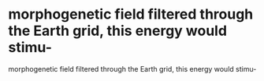 # morphogenetic field filtered through the Earth grid, this energy would stimu-

morphogenetic field filtered through the Earth grid, this energy would stimu-